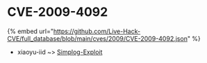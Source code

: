 # CVE-2009-4092
{% embed url="https://github.com/Live-Hack-CVE/full_database/blob/main/cves/2009/CVE-2009-4092.json" %}

* xiaoyu-iid ~> [Simplog-Exploit](https://www.alice-snow.ru/2009/database/cve-2009-4092/simplog-exploit-xiaoyu-iid)